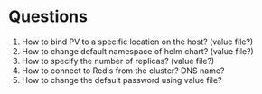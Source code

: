 # Questions

1. How to bind PV to a specific location on the host? (value file?)
2. How to change default namespace of helm chart? (value file?)
3. How to specify the number of replicas? (value file?)
4. How to connect to Redis from the cluster? DNS name?
5. How to change the default password using value file?